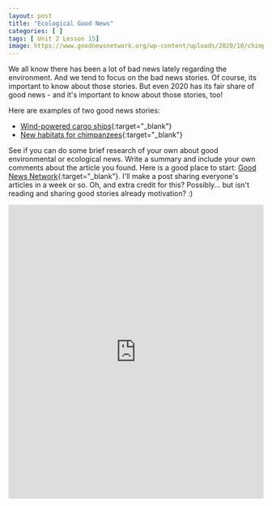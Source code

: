 ```yaml
---
layout: post
title: "Ecological Good News"
categories: [ ]
tags: [ Unit 2 Lesson 15]
image: https://www.goodnewsnetwork.org/wp-content/uploads/2020/10/chimpanzee-public-domain-julie-ricard.jpg
---
```


We all know there has been a lot of bad news lately regarding the environment. And we tend to focus on the bad news stories. Of course, its important to know about those stories. But even 2020 has its fair share of good news - and it's important to know about those stories, too!

Here are examples of two good news stories:

* [Wind-powered cargo ships](https://www.goodnewsnetwork.org/oceanbird-prototype-cuts-cargo-ship-emissions-by-90pt/){:target="_blank"}
* [New habitats for chimpanzees](https://www.goodnewsnetwork.org/uganda-is-planting-3-million-trees-for-chimpanzees/){:target="_blank"}

See if you can do some brief research of your own about good environmental or ecological news. Write a summary and include your own comments about the article you found. Here is a good place to start: [Good News Network](https://www.goodnewsnetwork.org/more/about-us/){:target="_blank"}. I'll make a post sharing everyone's articles in a week or so. Oh, and extra credit for this? Possibly... but isn't reading and sharing good stories already motivation? :)

 <iframe src="https://docs.google.com/forms/d/e/1FAIpQLSdCP2WLrNPFoKD80GAv4X6JPWan9Y8G3JnRpIdsd-SEjoI-vg/viewform?embedded=true" width="100%" height="581" frameborder="0" marginheight="0" marginwidth="0">Loading…</iframe>







